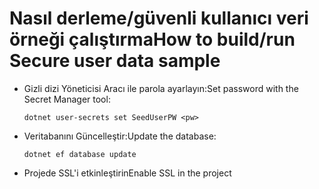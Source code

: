 # <a name="how-to-buildrun-secure-user-data-sample"></a><span data-ttu-id="ec90c-101">Nasıl derleme/güvenli kullanıcı veri örneği çalıştırma</span><span class="sxs-lookup"><span data-stu-id="ec90c-101">How to build/run Secure user data sample</span></span>

* <span data-ttu-id="ec90c-102">Gizli dizi Yöneticisi Aracı ile parola ayarlayın:</span><span class="sxs-lookup"><span data-stu-id="ec90c-102">Set password with the Secret Manager tool:</span></span>

  `dotnet user-secrets set SeedUserPW <pw>`

* <span data-ttu-id="ec90c-103">Veritabanını Güncelleştir:</span><span class="sxs-lookup"><span data-stu-id="ec90c-103">Update the database:</span></span>

    `dotnet ef database update`

* <span data-ttu-id="ec90c-104">Projede SSL'i etkinleştirin</span><span class="sxs-lookup"><span data-stu-id="ec90c-104">Enable SSL in the project</span></span>
